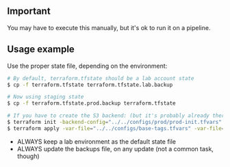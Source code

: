 ## Important
You may have to execute this manually, but it's ok to run it on a pipeline.

## Usage example

Use the proper state file, depending on the environment:
```sh
# By default, terraform.tfstate should be a lab account state
$ cp -f terraform.tfstate terraform.tfstate.lab.backup

# Now using staging state
$ cp -f terraform.tfstate.prod.backup terraform.tfstate

# If you have to create the S3 backend: (but it's probably already there)
$ terraform init -backend-config="../../configs/prod/prod-init.tfvars"
$ terraform apply -var-file="../../configs/base-tags.tfvars" -var-file="../../configs/prod/prod-vars.tfvars" -var "environment=prod"
```

- ALWAYS keep a lab environment as the default state file
- ALWAYS update the backups file, on any update (not a common task, though)
